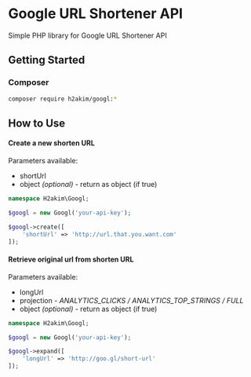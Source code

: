 # Google URL Shortener API

Simple PHP library for Google URL Shortener API

## Getting Started

### Composer
```bash
composer require h2akim/googl:*
```

## How to Use

#### Create a new shorten URL
Parameters available:
* shortUrl
* object _(optional)_ - return as object (if true)

```php
namespace H2akim\Googl;

$googl = new Googl('your-api-key');

$googl->create([
    'shortUrl' => 'http://url.that.you.want.com'
]);
```

#### Retrieve original url from shorten URL
Parameters available:
* longUrl
* projection - _ANALYTICS_CLICKS / ANALYTICS_TOP_STRINGS / FULL_
* object _(optional)_ - return as object (if true)

```php
namespace H2akim\Googl;

$googl = new Googl('your-api-key');

$googl->expand([
    'longUrl' => 'http://goo.gl/short-url'
]);
```
